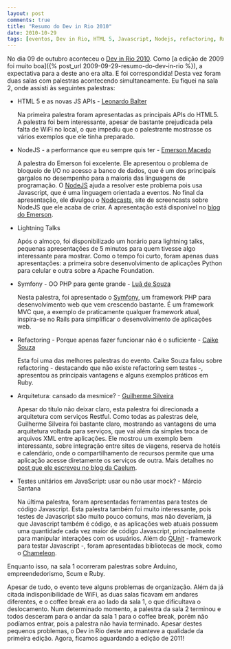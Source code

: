 ```yaml
---
layout: post
comments: true
title: "Resumo do Dev in Rio 2010"
date: 2010-10-29
tags: [eventos, Dev in Rio, HTML 5, Javascript, Nodejs, refactoring, Ruby, portuguese]
---
```

No dia 09 de outubro aconteceu o [Dev in Rio 2010](http://www.devinrio.com.br/). Como [a edição de 2009 foi muito boa]({% post_url 2009-09-29-resumo-do-dev-in-rio %}), a expectativa para a deste ano era alta. E foi correspondida! Desta vez foram duas salas com palestras acontecendo simultaneamente. Eu fiquei na sala 2, onde assisti às seguintes palestras:

- HTML 5 e as novas JS APIs - [Leonardo Balter](http://yayquery.com.br/)

  Na primeira palestra foram apresentadas as principais APIs do HTML5. A palestra foi bem interessante, apesar de bastante prejudicada pela falta de WiFi no local, o que impediu que o palestrante mostrasse os vários exemplos que ele tinha preparado.

- NodeJS - a performance que eu sempre quis ter - [Emerson Macedo](http://codificando.com/)

  A palestra do Emerson foi excelente. Ele apresentou o problema de bloqueio de I/O no acesso a banco de dados, que é um dos principais gargalos no desempenho para a maioria das linguagens de programação. O [NodeJS](http://nodejs.org/) ajuda a resolver este problema pois usa Javascript, que é uma linguagem orientada a eventos. No final da apresentação, ele divulgou o [Nodecasts](http://nodecasts.org/), site de screencasts sobre NodeJS que ele acaba de criar. A apresentação está disponível no [blog do Emerson](http://codificando.com/2010/10/devinrio-nodecasts/).

- Lightning Talks

  Após o almoço, foi disponibilizado um horário para lightning talks, pequenas apresentações de 5 minutos para quem tivesse algo interessante para mostrar. Como o tempo foi curto, foram apenas duas apresentações: a primeira sobre desenvolvimento de aplicações Python para celular e outra sobre a Apache Foundation.

- Symfony - OO PHP para gente grande - [Luã de Souza](http://lsouza.pro.br/)

  Nesta palestra, foi apresentado o [Symfony](http://www.symfony-project.org/), um framework PHP para desenvolvimento web que vem crescendo bastante. É um framework MVC que, a exemplo de praticamente qualquer framework atual, inspira-se no Rails para simplificar o desenvolvimento de aplicações web.

- Refactoring - Porque apenas fazer funcionar não é o suficiente - [Caike Souza](http://caikesouza.com/)

  Esta foi uma das melhores palestras do evento. Caike Souza falou sobre refactoring - destacando que não existe refactoring sem testes -, apresentou as principais vantagens e alguns exemplos práticos em Ruby.

- Arquitetura: cansado da mesmice? - [Guilherme Silveira](http://blog.caelum.com.br/)

  Apesar do título não deixar claro, esta palestra foi direcionada a arquitetura com serviços Restful. Como todas as palestras dele, Guilherme Silveira foi bastante claro, mostrando as vantagens de uma arquitetura voltada para serviços, que vai além da simples troca de arquivos XML entre aplicações. Ele mostrou um exemplo bem interessante, sobre integração entre sites de viagens, reserva de hotéis e calendário, onde o compartilhamento de recursos permite que uma aplicação acesse diretamente os serviços de outra. Mais detalhes no [post que ele escreveu no blog da Caelum](http://blog.caelumobjects.com/2010/10/01/hypermedia-and-dependency-injection-a-lesson-not-to-be-forgotten/).

- Testes unitários em JavaScript: usar ou não usar mock? - Márcio Santana

  Na última palestra, foram apresentadas ferramentas para testes de código Javascript. Esta palestra também foi muito interessante, pois testes de Javascript são muito pouco comuns, mas não deveriam, já que Javascript também é código, e as aplicações web atuais possuem uma quantidade cada vez maior de código Javascript, principalmente para manipular interações com os usuários. Além do [QUnit](http://docs.jquery.com/Qunit) - framework para testar Javascript -, foram apresentadas bibliotecas de mock, como o [Chameleon](http://github.com/felipesilva/Chameleon).

Enquanto isso, na sala 1 ocorreram palestras sobre Arduino, empreendedorismo, Scum e Ruby.

Apesar de tudo, o evento teve alguns problemas de organização. Além da já citada indisponibilidade de WiFi, as duas salas ficavam em andares diferentes, e o coffee break era ao lado da sala 1, o que dificultava o deslocamento. Num determinado momento, a palestra da sala 2 terminou e todos desceram para o andar da sala 1 para o coffee break, porém não podíamos entrar, pois a palestra não havia terminado. Apesar destes pequenos problemas, o Dev in Rio deste ano manteve a qualidade da primeira edição. Agora, ficamos aguardando a edição de 2011!
